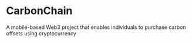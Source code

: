 # CarbonChain
A  mobile-based Web3 project that enables individuals to purchase carbon offsets using cryptocurrency
